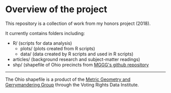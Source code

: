 # Overview of the project

This repository is a collection of work from my honors project (2018).

It currently contains folders including:

- R/ (scripts for data analysis)
  - plots/ (plots created from R scripts)
  - data/ (data created by R scripts and used in R scripts)
- articles/ (background research and subject-matter readings)
- shp/ (shapefile of Ohio precincts from [MGGG's github repository](https://www.github.com/mggg/ohio-precincts)

---

The Ohio shapefile is a product of the [Metric Geometry and Gerrymandering Group](http://gerrydata.org/) through the Voting Rights Data Institute. 
